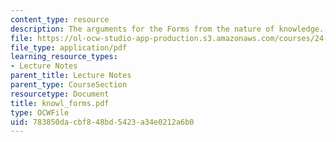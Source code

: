 ```yaml
---
content_type: resource
description: The arguments for the Forms from the nature of knowledge.
file: https://ol-ocw-studio-app-production.s3.amazonaws.com/courses/24-200-ancient-philosophy-fall-2004/783850dacbf848bd5423a34e0212a6b0_knowl_forms.pdf
file_type: application/pdf
learning_resource_types:
- Lecture Notes
parent_title: Lecture Notes
parent_type: CourseSection
resourcetype: Document
title: knowl_forms.pdf
type: OCWFile
uid: 783850da-cbf8-48bd-5423-a34e0212a6b0
---
```

